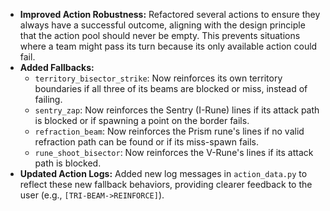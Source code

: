 *   **Improved Action Robustness:** Refactored several actions to ensure they always have a successful outcome, aligning with the design principle that the action pool should never be empty. This prevents situations where a team might pass its turn because its only available action could fail.
*   **Added Fallbacks:**
    *   `territory_bisector_strike`: Now reinforces its own territory boundaries if all three of its beams are blocked or miss, instead of failing.
    *   `sentry_zap`: Now reinforces the Sentry (I-Rune) lines if its attack path is blocked or if spawning a point on the border fails.
    *   `refraction_beam`: Now reinforces the Prism rune's lines if no valid refraction path can be found or if its miss-spawn fails.
    *   `rune_shoot_bisector`: Now reinforces the V-Rune's lines if its attack path is blocked.
*   **Updated Action Logs:** Added new log messages in `action_data.py` to reflect these new fallback behaviors, providing clearer feedback to the user (e.g., `[TRI-BEAM->REINFORCE]`).